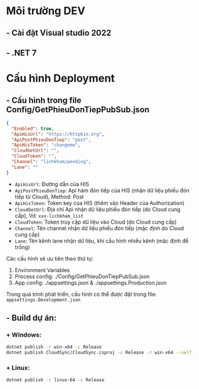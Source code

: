 # Môi trường DEV
## - Cài đặt Visual studio 2022
## - .NET 7


# Cấu hình Deployment
## - Cấu hình trong file Config/GetPhieuDonTiepPubSub.json
```json
{
  "Enabled": true,
  "ApiHisUrl": "https://httpbin.org",
  "ApiPostPhieuDonTiep": "post",
  "ApiHisToken": "changeme",
  "CloudGetUrl": "",
  "CloudToken": "",
  "Channel": "lichkham/pending",
  "Lane": ""
}
```
- `ApiHisUrl`: Đường dẫn của HIS
- `ApiPostPhieuDonTiep`: Api hàm đón tiếp của HIS (nhận dữ liệu phiếu đón tiếp từ Cloud), Method: Post
- `ApiHisToken`: Token key của HIS (thêm vào Header của Authorization)
- `CloudGetUrl`: Địa chỉ Api nhận dữ liệu phiếu đón tiếp (do Cloud cung cấp), Vd: `xxx-lichkham_list`
- `CloudToken`: Token truy cập dữ liệu vào Cloud (do Cloud cung cấp)
- `Channel`: Tên channel nhận dữ liệu phiếu đón tiếp (mặc định do Cloud cung cấp)
- `Lane`: Tên kênh lane nhận dữ liệu, khi cấu hình nhiều kênh (mặc định để trống)

Các cấu hình sẽ ưu tiên theo thứ tự:

1. Environment Variables
2. Process config: ./Config/GetPhieuDonTiepPubSub.json
3. App config: ./appsettings.json & ./appsettings.Production.json

Trong quá trình phát triển, cấu hình có thể được đặt trong file: `appsettings.Development.json`

  
## - Build dự án:
### + Windows: 
```bash
dotnet publish -r win-x64 -c Release
dotnet publish CloudSync/CloudSync.csproj -c Release -r win-x64 --self-contained -o publish
```

### + Linux: 
```bash
dotnet publish -r linux-64 -c Release
```
